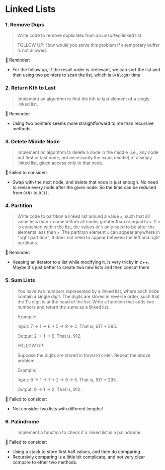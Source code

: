 # Linked Lists

### 1. Remove Dups

> Write code to remove duplicates from an unsorted linked list.
>
> FOLLOW UP: How would you solve this problem if a temporary buffer is not allowed.

📝 Reminder:

-   For the follow up, if the result order is irrelevant, we can sort the list and then using two pointers to scan the list, which is `O(NlogN)` time

### 2. Return Kth to Last

> Implement an algorithm to find the kth to last element of a singly linked list.

📝 Reminder:

-   Using two pointers seems more straightforward to me than recursive methods.

### 3. Delete Middle Node

> Implement an algorithm to delete a node in the middle (i.e., any node but first or last node, not necessarily the exact middle) of a singly linked list, given access only to that node.

🔨 Failed to consider:

-   Swap with the next node, and delete that node is just enough. No need to revise every node after the given node. So the time can be reduced from `O(N)` to `O(1)`.

### 4. Partition

> Write code to partition a linked list around a value `x`, such that all value less than `x` come before all nodes greater than or equal to `x`. If `x` is contained within the list, the values of `x` only need to be after the elements less than `x`. The partition element `x` can appear anywhere in "right partition"; it does not need to appear between the left and right partitions.

📝 Reminder:

-   Keeping an iterator to a list while modifying it, is very tricky in _c++_. Maybe it's just better to create two new lists and then concat them.

### 5. Sum Lists

> You have two numbers represented by a linked list, where each node contain a single digit. The digits are stored in reverse order, such that the 1's digit is at the head of the list. Write a function that adds two numbers and return the sums as a linked list.
>
> Example:
>
> Input: 7 -> 1 -> 6 + 5 -> 9 -> 2. That is, 617 + 295.
>
> Output: 2 -> 1 -> 9. That is, 912.
>
> FOLLOW UP:
>
> Suppose the digits are stored in forward order. Repeat the above problem.
>
> Example:
>
> Input: 6 -> 1 -> 7 + 2 -> 9 -> 5. That is, 617 + 295.
>
> Output: 9 -> 1 -> 2. That is, 912.

🔨 Failed to consider:

-   Not consider two lists with different lengths!

### 6. Palindrome

> Implement a function to check if a linked list is a palindrome.

🔨 Failed to consider:

-   Using a stack to store first half values, and then do comparing.
-   Recursivly comparing is a little bit complicate, and not very clear compare to other two methods.
